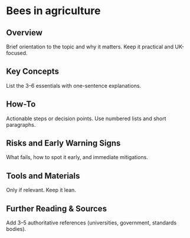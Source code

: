 # Bees in agriculture

## Overview
Brief orientation to the topic and why it matters. Keep it practical and UK-focused.

## Key Concepts
List the 3–6 essentials with one-sentence explanations.

## How-To
Actionable steps or decision points. Use numbered lists and short paragraphs.

## Risks and Early Warning Signs
What fails, how to spot it early, and immediate mitigations.

## Tools and Materials
Only if relevant. Keep it lean.

## Further Reading & Sources
Add 3–5 authoritative references (universities, government, standards bodies).
